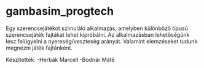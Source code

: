 # gambasim_progtech
Egy szerencsejátékot szimuláló alkalmazás,
amelyben különböző típusú szerencsejáték
fajtákat lehet kipróbálni. Az alkalmazásban 
lehetőségünk lesz felügyelni a nyereség/veszteség 
arányát. Valamint elemzéseket tudunk megnézni
játék fajtánként.


Készítették:
    -Herbák Marcell
    -Bodnár Máté